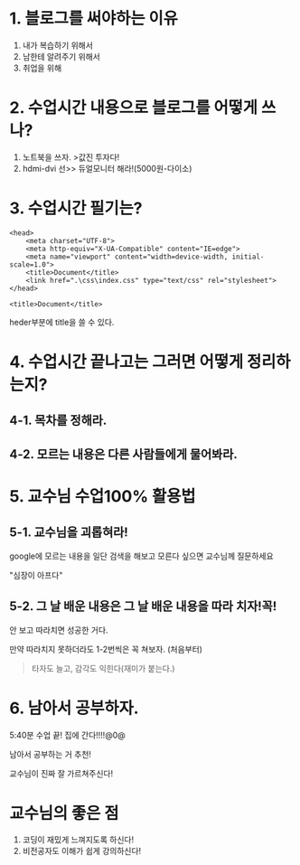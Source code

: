 # 1. 블로그를 써야하는 이유

1. 내가 복습하기 위해서
2. 남한테 알려주기 위해서
3. 취업을 위해



# 2. 수업시간 내용으로 블로그를 어떻게 쓰나?

1.  노트북을 쓰자. >값진 투자다!
2.  hdmi-dvi 선>> 듀얼모니터 해라!(5000원-다이소)



# 3. 수업시간 필기는?

```
<head>
    <meta charset="UTF-8">
    <meta http-equiv="X-UA-Compatible" content="IE=edge">
    <meta name="viewport" content="width=device-width, initial-scale=1.0">
    <title>Document</title>
    <link href=".\css\index.css" type="text/css" rel="stylesheet">
</head>
```



```
<title>Document</title>
```

heder부분에 title을 쓸 수 있다. 



# 4. 수업시간 끝나고는 그러면 어떻게 정리하는지?

## 4-1. 목차를 정해라.

## 4-2. 모르는 내용은 다른 사람들에게 물어봐라.





# 5. 교수님 수업100% 활용법

## 5-1. 교수님을 괴롭혀라!

google에 모르는 내용을 일단 검색을 해보고 모른다 싶으면 교수님께 질문하세요

"심장이 아프다"

## 5-2. 그 날 배운 내용은 그 날 배운 내용을 따라 치자!꼭!

안 보고 따라치면 성공한 거다.

만약 따라치지 못하더라도 1-2번씩은 꼭 쳐보자. (처음부터)

> 타자도 늘고, 감각도 익힌다(재미가 붙는다.)



# 6. 남아서 공부하자.

5:40분 수업 끝! 집에 간다!!!!@0@

남아서 공부하는 거 추천!





교수님이 진짜 잘 가르쳐주신다!



# 교수님의 좋은 점

1. 코딩이 재밌게 느껴지도록 하신다!
2. 비전공자도 이해가 쉽게 강의하신다!









